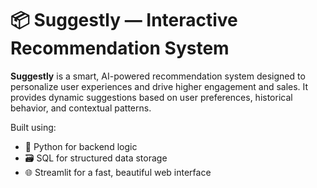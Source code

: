 # 📦 Suggestly — Interactive Recommendation System

**Suggestly** is a smart, AI-powered recommendation system designed to personalize user experiences and drive higher engagement and sales. It provides dynamic suggestions based on user preferences, historical behavior, and contextual patterns.

Built using:
- 🔧 Python for backend logic
- 🗃️ SQL for structured data storage
- 🌐 Streamlit for a fast, beautiful web interface
